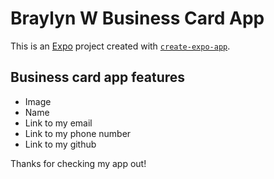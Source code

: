# Braylyn W Business Card App

This is an [Expo](https://expo.dev) project created with [`create-expo-app`](https://www.npmjs.com/package/create-expo-app).

## Business card app features

- Image
- Name
- Link to my email
- Link to my phone number
- Link to my github

Thanks for checking my app out!
